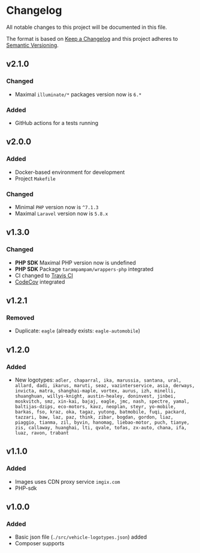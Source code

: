 # Changelog

All notable changes to this project will be documented in this file.

The format is based on [Keep a Changelog][keepachangelog] and this project adheres to [Semantic Versioning][semver].

## v2.1.0

### Changed

- Maximal `illuminate/*` packages version now is `6.*`

### Added

- GitHub actions for a tests running

## v2.0.0

### Added

- Docker-based environment for development
- Project `Makefile`

### Changed

- Minimal `PHP` version now is `^7.1.3`
- Maximal `Laravel` version now is `5.8.x`

## v1.3.0

### Changed

- **PHP SDK** Maximal PHP version now is undefined
- **PHP SDK** Package `tarampampam/wrappers-php` integrated
- CI changed to [Travis CI][travis]
- [CodeCov][codecov] integrated

[travis]:https://travis-ci.org/
[codecov]:https://codecov.io/

## v1.2.1

### Removed

- Duplicate: `eagle` (already exists: `eagle-automobile`)

## v1.2.0

### Added

- New logotypes: `adler, chaparral, ika, marussia, santana, ural, allard, dadi, ikarus, maruti, seaz, vazinterservice, asia, derways, invicta, matra, shanghai-maple, vortex, aurus, izh, minelli, shuanghuan, willys-knight, austin-healey, doninvest, jinbei, moskvitch, smz, xin-kai, bajaj, eagle, jmc, nash, spectre, yamal, baltijas-dzips, eco-motors, kavz, neoplan, steyr, yo-mobile, barkas, fso, kraz, oka, tagaz, yutong, batmobile, fuqi, packard, tazzari, baw, laz, paz, think, zibar, bogdan, gordon, liaz, piaggio, tianma, zil, byvin, hanomag, liebao-motor, puch, tianye, zis, callaway, huanghai, lti, qvale, tofas, zx-auto, chana, ifa, luaz, ravon, trabant`

## v1.1.0

### Added

- Images uses CDN proxy service `imgix.com`
- PHP-sdk

## v1.0.0

### Added

- Basic json file (`./src/vehicle-logotypes.json`) added
- Composer supports

[keepachangelog]:https://keepachangelog.com/en/1.0.0/
[semver]:https://semver.org/spec/v2.0.0.html
